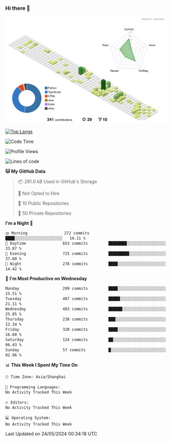 ### Hi there 👋

![](./profile-3d-contrib/profile-green-animate.svg)

 

[![Top Langs](https://github-readme-stats.vercel.app/api/top-langs/?username=fly2tomato)](https://github.com/anuraghazra/github-readme-stats)


 

<!--START_SECTION:waka-->
![Code Time](http://img.shields.io/badge/Code%20Time-5%20hrs%2042%20mins-blue)

![Profile Views](http://img.shields.io/badge/Profile%20Views-0-blue)

![Lines of code](https://img.shields.io/badge/From%20Hello%20World%20I%27ve%20Written-519.4%20thousand%20lines%20of%20code-blue)

**🐱 My GitHub Data** 

> 📦 291.0 kB Used in GitHub's Storage 
 > 
> 🚫 Not Opted to Hire
 > 
> 📜 10 Public Repositories 
 > 
> 🔑 50 Private Repositories 
 > 
**I'm a Night 🦉** 

```text
🌞 Morning                272 commits         ████░░░░░░░░░░░░░░░░░░░░░   14.11 % 
🌆 Daytime                653 commits         ████████░░░░░░░░░░░░░░░░░   33.87 % 
🌃 Evening                725 commits         █████████░░░░░░░░░░░░░░░░   37.60 % 
🌙 Night                  278 commits         ████░░░░░░░░░░░░░░░░░░░░░   14.42 % 
```
📅 **I'm Most Productive on Wednesday** 

```text
Monday                   299 commits         ████░░░░░░░░░░░░░░░░░░░░░   15.51 % 
Tuesday                  407 commits         █████░░░░░░░░░░░░░░░░░░░░   21.11 % 
Wednesday                483 commits         ██████░░░░░░░░░░░░░░░░░░░   25.05 % 
Thursday                 238 commits         ███░░░░░░░░░░░░░░░░░░░░░░   12.34 % 
Friday                   320 commits         ████░░░░░░░░░░░░░░░░░░░░░   16.60 % 
Saturday                 124 commits         ██░░░░░░░░░░░░░░░░░░░░░░░   06.43 % 
Sunday                   57 commits          █░░░░░░░░░░░░░░░░░░░░░░░░   02.96 % 
```


📊 **This Week I Spent My Time On** 

```text
🕑︎ Time Zone: Asia/Shanghai

💬 Programming Languages: 
No Activity Tracked This Week

🔥 Editors: 
No Activity Tracked This Week

💻 Operating System: 
No Activity Tracked This Week
```


 Last Updated on 24/05/2024 00:34:18 UTC
<!--END_SECTION:waka-->
